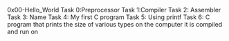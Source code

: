 0x00-Hello_World
Task 0:Preprocessor
Task 1:Compiler
Task 2: Assembler
Task 3: Name
Task 4: My first C program
Task 5: Using printf
Task 6:  C program that prints the size of various types on the computer it is compiled and run on
